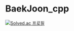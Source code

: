 # BaekJoon_cpp

[![Solved.ac
프로필](http://mazassumnida.wtf/api/v2/generate_badge?boj={tom747})](https://solved.ac/{tom747})
